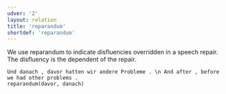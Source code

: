 ```yaml
---
udver: '2'
layout: relation
title: 'reparandum'
shortdef: 'reparandum'
---
```


We use reparandum to indicate disfluencies overridden in a speech repair. The disfluency is the dependent of the repair.

~~~ sdparse
Und danach , davor hatten wir andere Probleme . \n And after , before we had other problems .
reparandum(davor, danach)
~~~
<!-- Interlanguage links updated Út 9. května 2023, 20:04:33 CEST -->
